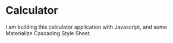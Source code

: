# Calculator

I am building this calculator application with Javascript, and some Materialize Cascading Style Sheet. 